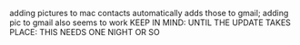 adding pictures to mac contacts automatically adds those to gmail; adding pic to gmail also seems to work
KEEP IN MIND: UNTIL THE UPDATE TAKES PLACE: THIS NEEDS ONE NIGHT OR SO
